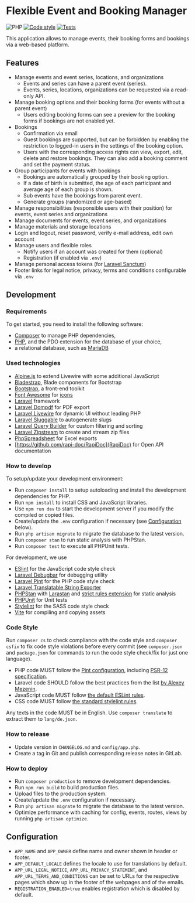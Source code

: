 # Flexible Event and Booking Manager

![PHP](https://img.shields.io/badge/dynamic/json?url=https%3A%2F%2Fraw.githubusercontent.com%2Fpatrickrobrecht%2Fflexible-event-and-booking-manager%2Fmaster%2Fcomposer.json&query=%24.require.php&label=PHP)
[![Code style](https://github.com/patrickrobrecht/flexible-event-and-booking-manager/actions/workflows/code-style.yml/badge.svg)](https://github.com/patrickrobrecht/flexible-event-and-booking-manager/actions/workflows/code-style.yml)
[![Tests](https://github.com/patrickrobrecht/flexible-event-and-booking-manager/actions/workflows/tests.yml/badge.svg)](https://github.com/patrickrobrecht/flexible-event-and-booking-manager/actions/workflows/tests.yml)

This application allows to manage events, their booking forms and bookings via a web-based platform.


## Features
- Manage events and event series, locations, and organizations
  - Events and series can have a parent event (series).
  - Events, series, locations, organizations can be requested via a read-only API.
- Manage booking options and their booking forms (for events without a parent event)
  - Users editing booking forms can see a preview for the booking forms if bookings are not enabled yet.
- Bookings
  - Confirmation via email
  - Guest bookings are supported, but can be forbidden by enabling the restriction to logged-in users in the settings of the booking option.
  - Users with the corresponding access rights can view, export, edit, delete and restore bookings.
    They can also add a booking comment and set the payment status.
- Group participants for events with bookings
  - Bookings are automatically grouped by their booking option.
  - If a date of birth is submitted, the age of each participant and average age of each group is shown.
  - Sub events have the bookings from parent event.
  - Generate groups (randomized or age-based)
- Manage responsibilities (responsible users with their position) for events, event series and organizations
- Manage documents for events, event series, and organizations
- Manage materials and storage locations
- Login and logout, reset password, verify e-mail address, edit own account
- Manage users and flexible roles
  - Notify users if an account was created for them (optional)
  - Registration (if enabled via `.env`) 
- Manage personal access tokens (for [Laravel Sanctum](https://laravel.com/docs/10.x/sanctum))
- Footer links for legal notice, privacy, terms and conditions configurable via `.env`


## Development

### Requirements
To get started, you need to install the following software:
- [Composer](https://getcomposer.org/) to manage PHP dependencies,
- [PHP](https://www.php.net/), and the PDO extension for the database of your choice,
- a relational database, such as [MariaDB](https://mariadb.org/download/)

### Used technologies
- [Alpine.js](https://alpinejs.dev/) to extend Livewire with some additional JavaScript
- [Bladestrap](https://github.com/portavice/bladestrap), Blade components for Bootstrap
- [Bootstrap](https://getbootstrap.com/), a front-end toolkit
- [Font Awesome](https://github.com/FortAwesome/Font-Awesome) for [icons](https://fontawesome.com/icons?d=gallery&m=free)
- [Laravel](https://laravel.com/docs/12.x) framework
- [Laravel Dompdf](https://github.com/barryvdh/laravel-dompdf) for PDF export
- [Laravel Livewire](https://livewire.laravel.com/docs/) for dynamic UI without leading PHP
- [Laravel Sluggable](https://github.com/spatie/laravel-sluggable) to autogenerate slugs
- [Laravel Query Builder](https://spatie.be/docs/laravel-query-builder/v6/introduction) for custom filtering and sorting
- [Laravel Zipstream](https://github.com/stechstudio/laravel-zipstream) to create and stream zip files
- [PhpSpreadsheet](https://phpspreadsheet.readthedocs.io/en/stable/) for Excel exports
- [https://github.com/rapi-doc/RapiDoc](RapiDoc) for Open API documentation

### How to develop
To setup/update your development environment:
- Run `composer install` to setup autoloading and install the development dependencies for PHP.
- Run `npm install` to install CSS and JavaScript libraries.
- Use `npm run dev` to start the development server if you modify the compiled or copied files.
- Create/update the `.env` configuration if necessary (see [Configuration](#configuration) below).
- Run `php artisan migrate` to migrate the database to the latest version.
- Run `composer stan` to run static analysis with PHPStan.
- Run `composer test` to execute all PHPUnit tests.

For development, we use
- [ESlint](https://eslint.org/) for the JavaScript code style check
- [Laravel Debugbar](https://github.com/barryvdh/laravel-debugbar) for debugging utility
- [Laravel Pint](https://laravel.com/docs/12.x/pint) for the PHP code style check
- [Laravel Translatable String Exporter](https://github.com/kkomelin/laravel-translatable-string-exporter)
- [PHPStan](https://phpstan.org/) with [Larastan](https://github.com/larastan/larastan) and [strict rules extension](https://github.com/phpstan/phpstan-strict-rules) for static analysis
- [PHPUnit](https://docs.phpunit.de/) for Unit tests
- [Stylelint](https://stylelint.io/) for the SASS code style check
- [Vite](https://laravel.com/docs/11.x/vite#introduction) for compiling and copying assets

### Code Style
Run `composer cs` to check compliance with the code style
and `composer csfix` to fix code style violations before every commit
(see `composer.json` and `package.json` for commands to run the code style check/fix for just one language).
- PHP code MUST follow the [Pint configuration](./pint.json), including [PSR-12 specification](https://www.php-fig.org/psr/psr-12/).
- Laravel code SHOULD follow the best practices from the list [by Alexey Mezenin](https://github.com/alexeymezenin/laravel-best-practices).
- JavaScript code MUST follow [the default ESLint rules](https://eslint.org/docs/rules/).
- CSS code MUST follow [the standard stylelint rules](https://stylelint.io/user-guide/rules).

Any texts in the code MUST be in English.
Use `composer translate` to extract them to `lang/de.json`.

### How to release
- Update version in `CHANGELOG.md` and `config/app.php`.
- Create a tag in Git and publish corresponding release notes in GitLab.

### How to deploy
- Run `composer production` to remove development dependencies.
- Run `npm run build` to build production files.
- Upload files to the production system.
- Create/update the `.env` configuration if necessary.
- Run `php artisan migrate` to migrate the database to the latest version.
- Optimize performance with caching for config, events, routes, views by running `php artisan optimize`.


## Configuration
- `APP_NAME` and `APP_OWNER` define name and owner shown in header or footer.
- `APP_DEFAULT_LOCALE` defines the locale to use for translations by default.
- `APP_URL_LEGAL_NOTICE`, `APP_URL_PRIVACY_STATEMENT`, and `APP_URL_TERMS_AND_CONDITIONS` can be set to URLs 
  for the respective pages which show up in the footer of the webpages and of the emails.
- `REGISTRATION_ENABLED=true` enables registration which is disabled by default.
